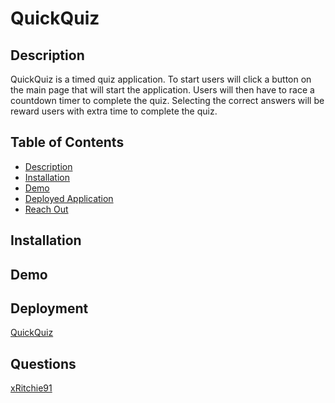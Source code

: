 # QuickQuiz

## Description
QuickQuiz is a timed quiz application.
To start users will click a button on the main page that will start the application. Users will then have to race a countdown timer to complete the quiz. Selecting the correct answers will be reward users with extra time to complete the quiz.

## Table of Contents
- [Description](#Description)
- [Installation](#Installation)
- [Demo](#Demo)
- [Deployed Application](#Deployment)
- [Reach Out](#Questions)

## Installation

## Demo

## Deployment
[QuickQuiz](https://xritchie91.github.io/QuickQuiz/)

## Questions
[xRitchie91](https://github.com/xRitchie91)
